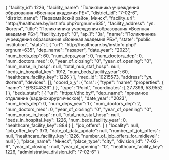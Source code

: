 {
    "facility_id": 1226,
    "facility_name": "Поликлиника учреждения образования «Военная академия РБ»",
    "district_id": "7-02-6",
    "district_name": "Первомайский район, Минск",
    "facility_url": "http:\/\/healthcare.by\/instinfo.php?orgnum=635",
    "facility_address": "ул. Фогеля",
    "title": "Поликлиника учреждения образования «Военная академия РБ»",
    "facility_type": "0",
    "ap_1": "3а",
    "name": "Поликлиника учреждения образования «Военная академия РБ»",
    "state": "public institution",
    "stats": [
        {
            "url": "http:\/\/healthcare.by\/instinfo.php?orgnum=635",
            "dep_name": "лазарет",
            "date_year": "2023",
            "num_beds_dep": 60,
            "num_deps_year": 0,
            "num_doctors_dep": 0,
            "num_doctors_med": 0,
            "year_of_closing": "0",
            "year_of_opening": "0",
            "num_nurse_in_hosp": null,
            "total_nub_staf_hosp": null,
            "beds_in_hospital_key": 1912,
            "num_beds_facility_year": 60,
            "healthcare_facility_key": 1226
        }
    ],
    "med_id": 10215573,
    "address": "ул. Фогеля",
    "devices": [],
    "coord_x_y": {
        "crs": {
            "type": "name",
            "properties": {
                "name": "EPSG:4326"
            }
        },
        "type": "Point",
        "coordinates": [
            27.7399,
            53.9552
        ]
    },
    "beds_stats": [
        {
            "url": "https:\/\/dhc.by\/",
            "dep_name": "приемное отделение (кардиохирургическое)",
            "date_year": "2023",
            "num_beds_dep": 0,
            "num_deps_year": 17,
            "num_doctors_dep": 2,
            "num_doctors_med": 0,
            "year_of_closing": "0",
            "year_of_opening": "0",
            "num_nurse_in_hosp": null,
            "total_nub_staf_hosp": null,
            "beds_in_hospital_key": 1226,
            "num_beds_facility_year": 0,
            "healthcare_facility_key": 884
        }
    ],
    "job_offers": [
        {
            "locality": null,
            "job_offer_key": 373,
            "date_of_data_update": null,
            "number_of_job_offers": null,
            "healthcare_facility_key": 1226,
            "number_of_job_offers_for_midlevel": null
        }
    ],
    "place_name": "Минск",
    "place_type": "city",
    "division_id": "7-02-6",
    "year_of_closing": null,
    "year_of_opening": "0",
    "healthcare_facility_key": 1226,
    "administrative_division_id": "7-02-6"
}